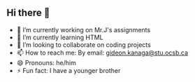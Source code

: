 ## Hi there 👋

- 🔭 I’m currently working on Mr.J's assignments
- 🌱 I’m currently learning HTML
- 👯 I’m looking to collaborate on coding projects
- 📫 How to reach me: By email: gideon.kanaga@stu.ocsb.ca
- 😄 Pronouns: he/him
- ⚡ Fun fact: I have a younger brother

